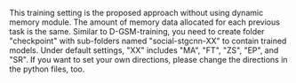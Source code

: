 This training setting is the proposed approach without using dynamic memory module. The amount of memory data allocated for each previous task is the same.
Similar to D-GSM-training, you need to create folder "checkpoint" with sub-folders named "social-stgcnn-XX" to contain trained models. Under default settings, "XX" includes "MA", "FT", "ZS", "EP", and "SR".
If you want to set your own directions, please change the directions in the python files, too.
